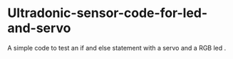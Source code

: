 # Ultradonic-sensor-code-for-led-and-servo
A simple code to test an if and else statement with a servo and a RGB led .
